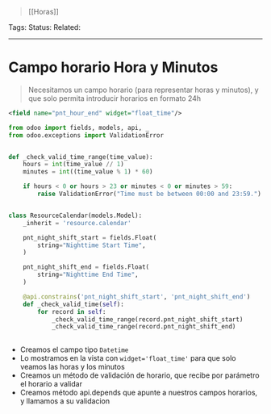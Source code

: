 > [[Horas]]

Tags: 
Status: 
Related: 

___

# Campo horario Hora y Minutos

> Necesitamos un campo horario (para representar horas y minutos), y que solo permita introducir horarios en formato 24h

```xml
<field name="pnt_hour_end" widget="float_time"/>
```

```python
from odoo import fields, models, api, _
from odoo.exceptions import ValidationError


def _check_valid_time_range(time_value):
    hours = int(time_value // 1)
    minutes = int((time_value % 1) * 60)

    if hours < 0 or hours > 23 or minutes < 0 or minutes > 59:
        raise ValidationError("Time must be between 00:00 and 23:59.")


class ResourceCalendar(models.Model):
    _inherit = 'resource.calendar'

    pnt_night_shift_start = fields.Float(
        string="Nighttime Start Time",
    )

    pnt_night_shift_end = fields.Float(
        string="Nighttime End Time",
    )

    @api.constrains('pnt_night_shift_start', 'pnt_night_shift_end')
    def _check_valid_time(self):
        for record in self:
            _check_valid_time_range(record.pnt_night_shift_start)
            _check_valid_time_range(record.pnt_night_shift_end)
 
```

- Creamos el campo tipo `Datetime`
- Lo mostramos en la vista  con `widget='float_time'` para que solo veamos las horas y los minutos
- Creamos un método de validación de horario, que recibe por parámetro el horario a validar
- Creamos método api.depends que apunte a nuestros campos horarios, y llamamos a su validacion